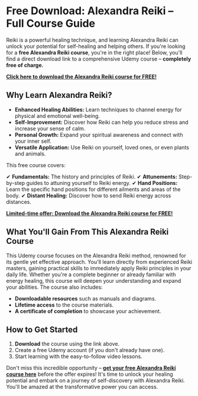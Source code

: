 # Free Download: Alexandra Reiki – Full Course Guide

Reiki is a powerful healing technique, and learning Alexandra Reiki can unlock your potential for self-healing and helping others. If you're looking for a **free Alexandra Reiki course**, you're in the right place! Below, you'll find a direct download link to a comprehensive Udemy course – **completely free of charge.**

[**Click here to download the Alexandra Reiki course for FREE!**](https://udemywork.com/alexandra-reiki)

## Why Learn Alexandra Reiki?

*   **Enhanced Healing Abilities:** Learn techniques to channel energy for physical and emotional well-being.
*   **Self-Improvement:** Discover how Reiki can help you reduce stress and increase your sense of calm.
*   **Personal Growth:** Expand your spiritual awareness and connect with your inner self.
*   **Versatile Application:** Use Reiki on yourself, loved ones, or even plants and animals.

This free course covers:

✔ **Fundamentals:** The history and principles of Reiki.
✔ **Attunements:** Step-by-step guides to attuning yourself to Reiki energy.
✔ **Hand Positions:** Learn the specific hand positions for different ailments and areas of the body.
✔ **Distant Healing:** Discover how to send Reiki energy across distances.

[**Limited-time offer: Download the Alexandra Reiki course for FREE!**](https://udemywork.com/alexandra-reiki)

## What You'll Gain From This Alexandra Reiki Course

This Udemy course focuses on the Alexandra Reiki method, renowned for its gentle yet effective approach. You'll learn directly from experienced Reiki masters, gaining practical skills to immediately apply Reiki principles in your daily life. Whether you're a complete beginner or already familiar with energy healing, this course will deepen your understanding and expand your abilities. The course also includes:

*   **Downloadable resources** such as manuals and diagrams.
*   **Lifetime access** to the course materials.
*   **A certificate of completion** to showcase your achievement.

## How to Get Started

1.  **Download** the course using the link above.
2.  Create a free Udemy account (if you don't already have one).
3.  Start learning with the easy-to-follow video lessons.

Don't miss this incredible opportunity – **[get your free Alexandra Reiki course here](https://udemywork.com/alexandra-reiki)** before the offer expires! It's time to unlock your healing potential and embark on a journey of self-discovery with Alexandra Reiki. You'll be amazed at the transformative power you can access.
